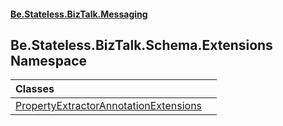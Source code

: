 #### [Be.Stateless.BizTalk.Messaging](README.md 'README')

## Be.Stateless.BizTalk.Schema.Extensions Namespace

| Classes | |
| :--- | :--- |
| [PropertyExtractorAnnotationExtensions](PropertyExtractorAnnotationExtensions.md 'Be.Stateless.BizTalk.Schema.Extensions.PropertyExtractorAnnotationExtensions') | |
